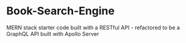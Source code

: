 # Book-Search-Engine
MERN stack starter code built with a RESTful API - refactored to be a GraphQL API built with Apollo Server
